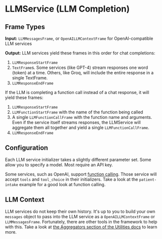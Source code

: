# LLMService (LLM Completion)

## Frame Types

**Input:** `LLMMessagesFrame`, or `OpenAILLMContextFrame` for OpenAI-compatible LLM services

**Output:** LLM services yield these frames in this order for chat completions:

1. `LLMResponseStartFrame`
2. `TextFrame`s. Some services (like GPT-4) stream responses one word (token) at a time. Others, like Groq, will include the entire response in a single TextFrame.
3. `LLMResponseEndFrame`

If the LLM is completing a function call instead of a chat response, it will yield these frames:

1. `LLMResponseStartFrame`
2. `LLMFunctionStartFrame` with the name of the function being called
3. A single `LLMFunctionCallFrame` with the function name and arguments. Even if the service itself streams responses, the LLMService will aggregate them all together and yield a single `LLMFunctionCallFrame`.
4. `LLMResponseEndFrame`

## Configuration

Each LLM service initializer takes a slightly different parameter set. Some allow you to specify a model. Most require an API key.

Some services, such as OpenAI, support [function calling](https://platform.openai.com/docs/guides/function-calling). Those service will accept `tools` and `tool_choice` in their initializers. Take a look at the `patient-intake` example for a good look at function calling.

## LLM Context

LLM services do not keep their own history. It's up to you to build your own `messages` object to pass into the LLM service as a `OpenAILLMContextFrame` or `LLMMessagesFrame`. Fortunately, there are other tools in the framework to help with this. Take a look at [the Aggregators section of the Utilities docs](utilities#aggregators) to learn more.
